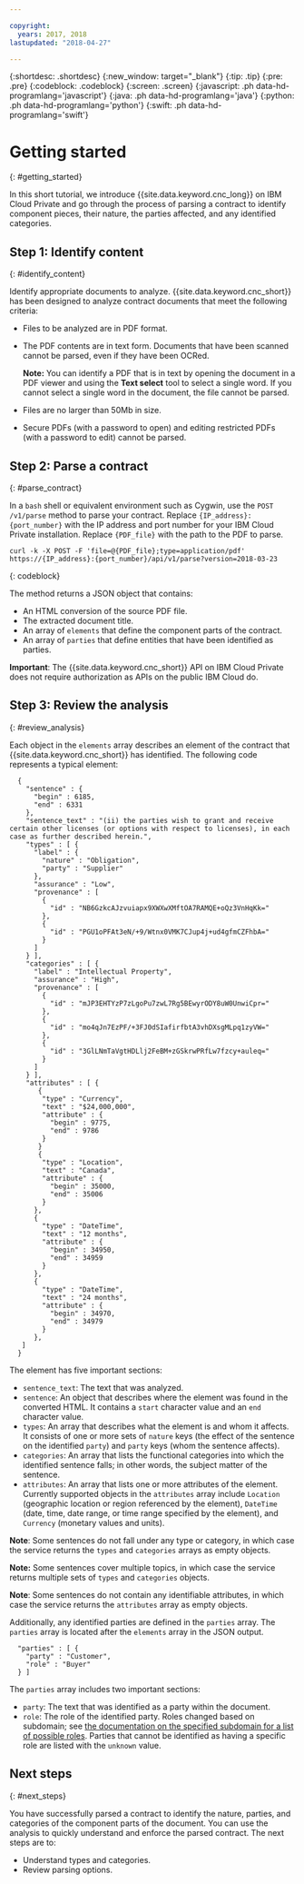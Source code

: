 ```yaml
---

copyright:
  years: 2017, 2018
lastupdated: "2018-04-27"

---
```


{:shortdesc: .shortdesc}
{:new_window: target="_blank"}
{:tip: .tip}
{:pre: .pre}
{:codeblock: .codeblock}
{:screen: .screen}
{:javascript: .ph data-hd-programlang='javascript'}
{:java: .ph data-hd-programlang='java'}
{:python: .ph data-hd-programlang='python'}
{:swift: .ph data-hd-programlang='swift'}

# Getting started
{: #getting_started}

In this short tutorial, we introduce {{site.data.keyword.cnc_long}} on IBM Cloud Private and go through the process of parsing a contract to identify component pieces, their nature, the parties affected, and any identified categories.

## Step 1: Identify content
{: #identify_content}

Identify appropriate documents to analyze. {{site.data.keyword.cnc_short}} has been designed to analyze contract <!-- and regulatory -->documents that meet the following criteria:

- Files to be analyzed are in PDF format.
- The PDF contents are in text form. Documents that have been scanned cannot be parsed, even if they have been OCRed.

  **Note:** You can identify a PDF that is in text by opening the document in a PDF viewer and using the  **Text select**  tool to select a single word. If you cannot select a single word in the document, the file cannot be parsed.

- Files are no larger than 50Mb in size.
- Secure PDFs (with a password to open) and editing restricted PDFs (with a password to edit) cannot be parsed.

## Step 2: Parse a contract
{: #parse_contract}

In a `bash` shell or equivalent environment such as Cygwin, use the `POST /v1/parse` method to parse your contract. Replace `{IP_address}:{port_number}` with the IP address and port number for your IBM Cloud Private installation. Replace `{PDF_file}` with the path to the PDF to parse.

```
curl -k -X POST -F 'file=@{PDF_file};type=application/pdf' https://{IP_address}:{port_number}/api/v1/parse?version=2018-03-23
```
{: codeblock}

The method returns a JSON object that contains:

 - An HTML conversion of the source PDF file.
 - The extracted document title.
 - An array of `elements` that define the component parts of the contract.
 - An array of `parties` that define entities that have been identified as parties.
 
**Important**: The {{site.data.keyword.cnc_short}} API on IBM Cloud Private does not require authorization as APIs on the public IBM Cloud do.

## Step 3: Review the analysis
{: #review_analysis}

Each object in the `elements` array describes an element of the contract that {{site.data.keyword.cnc_short}} has identified. The following code represents a typical element:

```
  {
    "sentence" : {
      "begin" : 6185,
      "end" : 6331
    },
    "sentence_text" : "(ii) the parties wish to grant and receive certain other licenses (or options with respect to licenses), in each case as further described herein.",
    "types" : [ {
      "label" : {
        "nature" : "Obligation",
        "party" : "Supplier"
      },
      "assurance" : "Low",
      "provenance" : [
        {
          "id" : "NB6GzkcAJzvuiapx9XWXwXMftOA7RAMQE+oQz3VnHqKk="
        },
        {
          "id" : "PGU1oPFAt3eN/+9/Wtnx0VMK7CJup4j+ud4gfmCZFhbA="
        }
      ]
    } ],
    "categories" : [ {
      "label" : "Intellectual Property",
      "assurance" : "High",
      "provenance" : [
        {
          "id" : "mJP3EHTYzP7zLgoPu7zwL7Rg5BEwyrODY8uW0UnwiCpr="
        },
        {
          "id" : "mo4qJn7EzPF/+3FJ0dSIafirfbtA3vhDXsgMLpq1zyVW="
        },
        {
          "id" : "3GlLNmTaVgtHDLlj2FeBM+zGSkrwPRfLw7fzcy+auleq="
        }
      ]
    } ],
    "attributes" : [ {
       {
        "type" : "Currency",
        "text" : "$24,000,000",
        "attribute" : {
          "begin" : 9775,
          "end" : 9786
        }
       }     
       {
        "type" : "Location",
        "text" : "Canada",
        "attribute" : {
          "begin" : 35000,
          "end" : 35006
        }
      },
      {
        "type" : "DateTime",
        "text" : "12 months",
        "attribute" : {
          "begin" : 34950,
          "end" : 34959
        }
      },
      {
        "type" : "DateTime",
        "text" : "24 months",
        "attribute" : {
          "begin" : 34970,
          "end" : 34979
        }
      },
   ]
  }
```

The element has five important sections:
 - `sentence_text`: The text that was analyzed.
 - `sentence`: An object that describes where the element was found in the converted HTML. It contains a `start` character value and an `end` character value.
 - `types`: An array that describes what the element is and whom it affects. It consists of one or more sets of `nature` keys (the effect of the sentence on the identified `party`) and `party` keys (whom the sentence affects).
 - `categories`: An array that lists the functional categories into which the identified sentence falls; in other words, the subject matter of the sentence.
 - `attributes`: An array that lists one or more attributes of the element. Currently supported objects in the `attributes` array include `Location` (geographic location or region referenced by the element), `DateTime` (date, time, date range, or time range specified by the element), and `Currency` (monetary values and units). 

**Note**: Some sentences do not fall under any type or category, in which case the service returns the `types` and `categories` arrays as empty objects.

**Note:** Some sentences cover multiple topics, in which case the service returns multiple sets of `types` and `categories` objects.

**Note**: Some sentences do not contain any identifiable attributes, in which case the service returns the `attributes` array as empty objects.

Additionally, any identified parties are defined in the `parties` array. The `parties` array is located after the `elements` array in the JSON output.

```
  "parties" : [ {
    "party" : "Customer",
    "role" : "Buyer"
  } ]
```

The `parties` array includes two important sections:

 - `party`: The text that was identified as a party within the document.
 - `role`: The role of the identified party. Roles changed based on subdomain; see [the documentation on the specified subdomain for a list of possible roles](/docs/services/compare-and-comply/parsing.html#contract_parties). Parties that cannot be identified as having a specific role are listed with the `unknown` value.

## Next steps
{: #next_steps}

You have successfully parsed a contract to identify the nature, parties, and categories of the component parts of the document. You can use the analysis to quickly understand and enforce the parsed contract. The next steps are to:

 - Understand types and categories.
 - Review parsing options.


